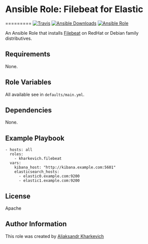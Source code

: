# Ansible Role: Filebeat for Elastic
=========
[![Travis](https://img.shields.io/travis/kharkevich/ansible-elastic-filebeat.svg)](https://travis-ci.org/kharkevich/ansible-elastic-filebeat) [![Ansible Downloads](https://img.shields.io/ansible/role/d/24853.svg)](https://galaxy.ansible.com/kharkevich/elastic-heartbeat/) [![Ansible Role](https://img.shields.io/ansible/role/24853.svg)](https://galaxy.ansible.com/kharkevich/elastic-heartbeat/)

An Ansible Role that installs [Filebeat](https://www.elastic.co/products/beats/filebeat) on RedHat or Debian family distributives.

## Requirements

None.

## Role Variables

All available see in `defaults/main.yml`.

## Dependencies

None.

## Example Playbook

    - hosts: all
      roles:
        - kharkevich.filebeat
      vars:
        kibana_host: "http://kibana.example.com:5601"
        elasticsearch_hosts:
      	  - elastic0.example.com:9200
      	  - elastic1.example.com:9200

## License

Apache

## Author Information

This role was created by [Aliaksandr Kharkevich](https://github.com/kharkevich)
